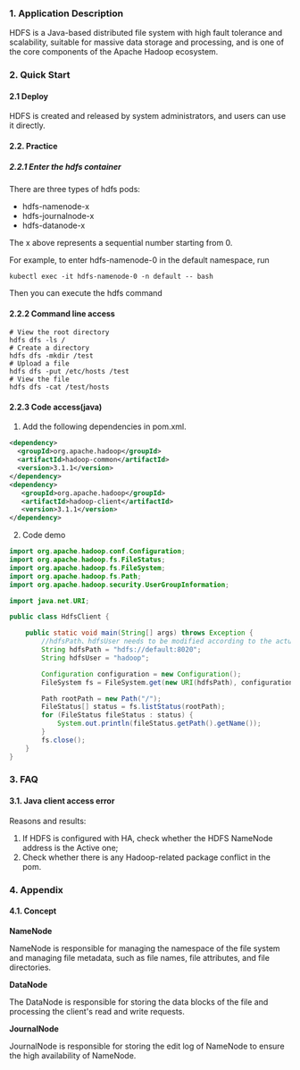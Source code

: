 ### 1. Application Description

HDFS is a Java-based distributed file system with high fault tolerance and scalability, suitable for massive data storage and processing, and is one of the core components of the Apache Hadoop ecosystem.

### 2. Quick Start

#### 2.1 Deploy

HDFS is created and released by system administrators, and users can use it directly.

#### 2.2. Practice

##### 2.2.1 Enter the hdfs container

There are three types of hdfs pods:

- hdfs-namenode-x
- hdfs-journalnode-x
- hdfs-datanode-x

The x above represents a sequential number starting from 0.

For example, to enter hdfs-namenode-0 in the default namespace, run

```shell
kubectl exec -it hdfs-namenode-0 -n default -- bash
```

Then you can execute the hdfs command

#### 2.2.2 Command line access

```shell
# View the root directory
hdfs dfs -ls /
# Create a directory
hdfs dfs -mkdir /test
# Upload a file
hdfs dfs -put /etc/hosts /test
# View the file
hdfs dfs -cat /test/hosts
```
  
#### 2.2.3 Code access(java)

1. Add the following dependencies in pom.xml.
   
```xml
<dependency>
  <groupId>org.apache.hadoop</groupId>
  <artifactId>hadoop-common</artifactId>
  <version>3.1.1</version>
</dependency>
<dependency>
   <groupId>org.apache.hadoop</groupId>
   <artifactId>hadoop-client</artifactId>
   <version>3.1.1</version>
</dependency>
```
 
2. Code demo

```java
import org.apache.hadoop.conf.Configuration;
import org.apache.hadoop.fs.FileStatus;
import org.apache.hadoop.fs.FileSystem;
import org.apache.hadoop.fs.Path;
import org.apache.hadoop.security.UserGroupInformation;

import java.net.URI;

public class HdfsClient {

    public static void main(String[] args) throws Exception {
        //hdfsPath、hdfsUser needs to be modified according to the actual value 
        String hdfsPath = "hdfs://default:8020";
        String hdfsUser = "hadoop";

        Configuration configuration = new Configuration();
        FileSystem fs = FileSystem.get(new URI(hdfsPath), configuration, hdfsUser);

        Path rootPath = new Path("/");
        FileStatus[] status = fs.listStatus(rootPath);
        for (FileStatus fileStatus : status) {
            System.out.println(fileStatus.getPath().getName());
        }
        fs.close();
    }
}
```

### 3. FAQ

#### 3.1. Java client access error

Reasons and results:

1. If HDFS is configured with HA, check whether the HDFS NameNode address is the Active one;
2. Check whether there is any Hadoop-related package conflict in the pom.

### 4. Appendix

#### 4.1. Concept

**NameNode**

NameNode is responsible for managing the namespace of the file system and managing file metadata, such as file names, file attributes, and file directories.

**DataNode**

The DataNode is responsible for storing the data blocks of the file and processing the client's read and write requests.

**JournalNode**

JournalNode is responsible for storing the edit log of NameNode to ensure the high availability of NameNode.




